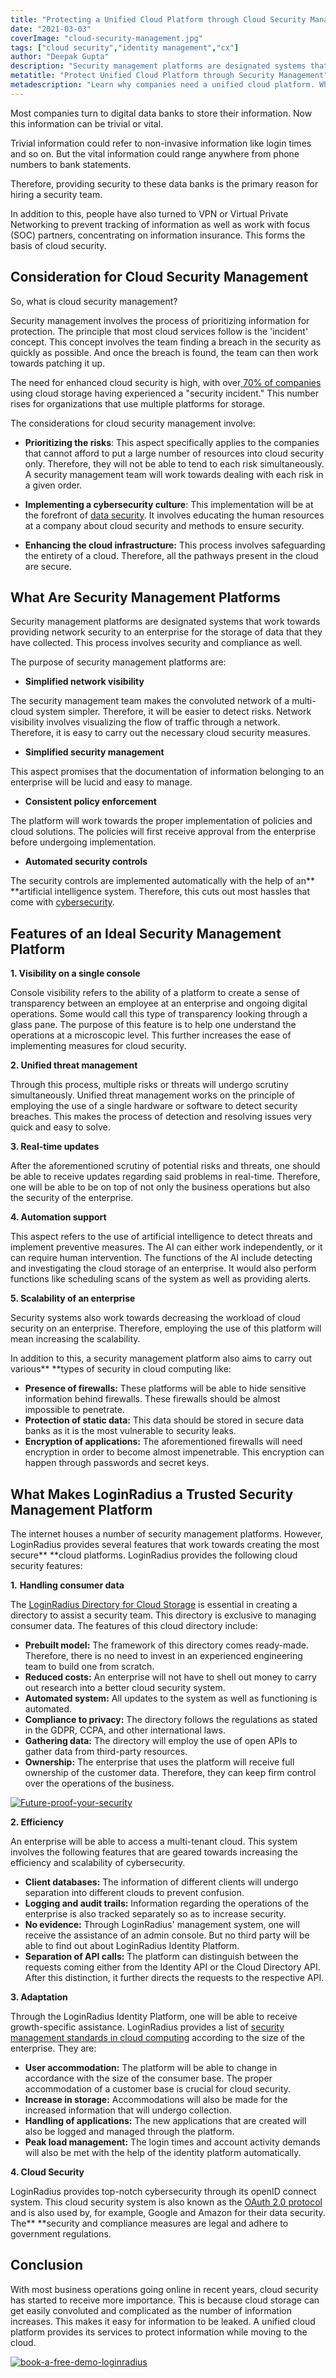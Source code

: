 ```yaml
---
title: "Protecting a Unified Cloud Platform through Cloud Security Management"
date: "2021-03-03"
coverImage: "cloud-security-management.jpg"
tags: ["cloud security","identity management","cx"]
author: "Deepak Gupta"
description: "Security management platforms are designated systems that work towards providing network security to an enterprise for the storage of data that they have collected. This process involves security and compliance as well."
metatitle: "Protect Unified Cloud Platform through Security Management"
metadescription: "Learn why companies need a unified cloud platform. What are the primary considerations for cloud security management that businesses should swear by."
---
```


Most companies turn to digital data banks to store their information. Now this information can be trivial or vital. 

Trivial information could refer to non-invasive information like login times and so on. But the vital information could range anywhere from phone numbers to bank statements. 

Therefore, providing security to these data banks is the primary reason for hiring a security team. 

 In addition to this, people have also turned to VPN or Virtual Private Networking to prevent tracking of information as well as work with focus (SOC) partners, concentrating on information insurance. This forms the basis of cloud security. 

## Consideration for Cloud Security Management 

So, what is cloud security management?

Security management involves the process of prioritizing information for protection. The principle that most cloud services follow is the 'incident' concept. This concept involves the team finding a breach in the security as quickly as possible. And once the breach is found, the team can then work towards patching it up. 

The need for enhanced cloud security is high, with over[ 70% of companies](https://secure2.sophos.com/en-us/content/state-of-cloud-security.aspx) using cloud storage having experienced a "security incident." This number rises for organizations that use multiple platforms for storage. 

 The considerations for cloud security management involve: 

*   **Prioritizing the risks**: This aspect specifically applies to the companies that cannot afford to put a large number of resources into cloud security only. Therefore, they will not be able to tend to each risk simultaneously. A security management team will work towards dealing with each risk in a given order. 

*   **Implementing a cybersecurity culture**: This implementation will be at the forefront of [data security](https://www.loginradius.com/blog/identity/2020/12/data-security-best-practices/). It involves educating the human resources at a company about cloud security and methods to ensure security. 

*   **Enhancing the cloud infrastructure:** This process involves safeguarding the entirety of a cloud. Therefore, all the pathways present in the cloud are secure. 


## What Are Security Management Platforms

Security management platforms are designated systems that work towards providing network security to an enterprise for the storage of data that they have collected. This process involves security and compliance as well. 

The purpose of security management platforms are: 

*   **Simplified network visibility**

The security management team makes the convoluted network of a multi-cloud system simpler. Therefore, it will be easier to detect risks. Network visibility involves visualizing the flow of traffic through a network. Therefore, it is easy to carry out the necessary cloud security measures. 

*   **Simplified security management**

This aspect promises that the documentation of information belonging to an enterprise will be lucid and easy to manage. 

*   **Consistent policy enforcement** 

The platform will work towards the proper implementation of policies and cloud solutions. The policies will first receive approval from the enterprise before undergoing implementation. 

*   **Automated security controls**

The security controls are implemented automatically with the help of an** **artificial intelligence system. Therefore, this cuts out most hassles that come with [cybersecurity](https://www.loginradius.com/blog/identity/2019/10/cybersecurity-best-practices-for-enterprises/). 


## Features of an Ideal Security Management Platform 

**1. Visibility on a single console** 

Console visibility refers to the ability of a platform to create a sense of transparency between an employee at an enterprise and ongoing digital operations. Some would call this type of transparency looking through a glass pane. The purpose of this feature is to help one understand the operations at a microscopic level. This further increases the ease of implementing measures for cloud security.

**2. Unified threat management** 

Through this process, multiple risks or threats will undergo scrutiny simultaneously. Unified threat management works on the principle of employing the use of a single hardware or software to detect security breaches. This makes the process of detection and resolving issues very quick and easy to solve. 

**3. Real-time updates** 

After the aforementioned scrutiny of potential risks and threats, one should be able to receive updates regarding said problems in real-time. Therefore, one will be able to be on top of not only the business operations but also the security of the enterprise. 

**4. Automation support** 

This aspect refers to the use of artificial intelligence to detect threats and implement preventive measures. The AI can either work independently, or it can require human intervention. The functions of the AI include detecting and investigating the cloud storage of an enterprise. It would also perform functions like scheduling scans of the system as well as providing alerts. 

**5. Scalability of an enterprise**

Security systems also work towards decreasing the workload of cloud security on an enterprise. Therefore, employing the use of this platform will mean increasing the scalability. 

In addition to this, a security management platform also aims to carry out various** **types of security in cloud computing like: 

*   **Presence of firewalls:** These platforms will be able to hide sensitive information behind firewalls. These firewalls should be almost impossible to penetrate. 
*   **Protection of static data:** This data should be stored in secure data banks as it is the most vulnerable to security leaks. 
*   **Encryption of applications:** The aforementioned firewalls will need encryption in order to become almost impenetrable. This encryption can happen through passwords and secret keys. 


## What Makes LoginRadius a Trusted Security Management Platform

The internet houses a number of security management platforms. However, LoginRadius provides several features that work towards creating the most secure** **cloud platforms. LoginRadius provides the following cloud security features: 

**1.** **Handling consumer data**

The [LoginRadius Directory for Cloud Storage](https://www.loginradius.com/cloud-directory/) is essential in creating a directory to assist a security team. This directory is exclusive to managing consumer data. The features of this cloud directory include: 

*   **Prebuilt model:** The framework of this directory comes ready-made. Therefore, there is no need to invest in an experienced engineering team to build one from scratch. 
*   **Reduced costs:** An enterprise will not have to shell out money to carry out research into a better cloud security system. 
*   **Automated system:** All updates to the system as well as functioning is automated. 
*   **Compliance to privacy:** The directory follows the regulations as stated in the GDPR, CCPA, and other international laws. 
*   **Gathering data:** The directory will employ the use of open APIs to gather data from third-party resources. 
*   **Ownership:** The enterprise that uses the platform will receive full ownership of the customer data. Therefore, they can keep firm control over the operations of the business. 

[![Future-proof-your-security](Future-proof-your-security.png)](https://www.loginradius.com/resource/cloud-security-system-sase-whitepaper)

**2. Efficiency** 

An enterprise will be able to access a multi-tenant cloud. This system involves the following features that are geared towards increasing the efficiency and scalability of cybersecurity. 

*   **Client databases:** The information of different clients will undergo separation into different clouds to prevent confusion. 
*   **Logging and audit trails:** Information regarding the operations of the enterprise is also tracked separately so as to increase security. 
*   **No evidence:** Through LoginRadius' management system, one will receive the assistance of an admin console. But no third party will be able to find out about LoginRadius Identity Platform. 
*   **Separation of API calls:** The platform can distinguish between the requests coming either from the Identity API or the Cloud Directory API. After this distinction, it further directs the requests to the respective API. 

**3. Adaptation**

Through the LoginRadius Identity Platform, one will be able to receive growth-specific assistance. LoginRadius provides a list of [security management standards in cloud computing](https://www.loginradius.com/blog/identity/2021/01/identity-management-in-cloud-computing/) according to the size of the enterprise. They are:

*   **User accommodation:** The platform will be able to change in accordance with the size of the consumer base. The proper accommodation of a customer base is crucial for cloud security.
*   **Increase in storage:** Accommodations will also be made for the increased information that will undergo collection. 
*   **Handling of applications:** The new applications that are created will also be logged and managed through the platform. 
*   **Peak load management:** The login times and account activity demands will also be met with the help of the identity platform automatically. 

**4. Cloud Security** 

LoginRadius provides top-notch cybersecurity through its openID connect system. This cloud security system is also known as the [OAuth 2.0 protocol](https://www.loginradius.com/) and is also used by, for example,  Google and Amazon for their data security. The** **security and compliance measures are legal and adhere to government regulations. 

## Conclusion 

With most business operations going online in recent years, cloud security has started to receive more importance. This is because cloud storage can get easily convoluted and complicated as the number of information increases. This makes it easy for information to be leaked. A unified cloud platform provides its services to protect information while moving to the cloud.

[![book-a-free-demo-loginradius](../../assets/book-a-demo-loginradius.png)](https://www.loginradius.com/book-a-demo/)
